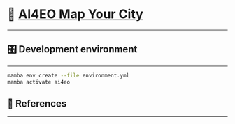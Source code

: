 # 📝 [AI4EO Map Your City](https://platform.ai4eo.eu/map-your-city/data)

---

## 🎛 Development environment

---

```bash
mamba env create --file environment.yml
mamba activate ai4eo
```

## :gem: References

---

